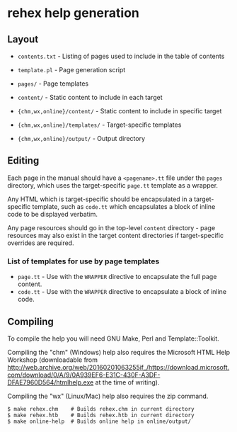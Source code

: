 # rehex help generation

## Layout

- `contents.txt` - Listing of pages used to include in the table of contents
- `template.pl` - Page generation script
- `pages/` - Page templates
- `content/` - Static content to include in each target

- `{chm,wx,online}/content/` - Static content to include in specific target
- `{chm,wx,online}/templates/` - Target-specific templates
- `{chm,wx,online}/output/` - Output directory

## Editing

Each page in the manual should have a `<pagename>.tt` file under the `pages` directory, which uses the target-specific `page.tt` template as a wrapper.

Any HTML which is target-specific should be encapsulated in a target-specific template, such as `code.tt` which encapsulates a block of inline code to be displayed verbatim.

Any page resources should go in the top-level `content` directory - page resources may also exist in the target content directories if target-specific overrides are required.

### List of templates for use by page templates

- `page.tt` - Use with the `WRAPPER` directive to encapsulate the full page content.
- `code.tt` - Use with the `WRAPPER` directive to encapsulate a block of inline code.

## Compiling

To compile the help you will need GNU Make, Perl and Template::Toolkit.

Compiling the "chm" (Windows) help also requires the Microsoft HTML Help Workshop (downloadable from http://web.archive.org/web/20160201063255if_/https://download.microsoft.com/download/0/A/9/0A939EF6-E31C-430F-A3DF-DFAE7960D564/htmlhelp.exe at the time of writing).

Compiling the "wx" (Linux/Mac) help also requires the zip command.

    $ make rehex.chm    # Builds rehex.chm in current directory
    $ make rehex.htb    # Builds rehex.htb in current directory
    $ make online-help  # Builds online help in online/output/
